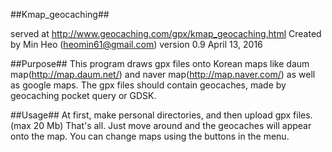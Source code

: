 
##Kmap_geocaching##

served at http://www.geocaching.com/gpx/kmap_geocaching.html
Created by Min Heo (heomin61@gmail.com)
version 0.9 
April 13, 2016

##Purpose##
This program draws gpx files onto Korean maps like daum map(http://map.daum.net/) 
and naver map(http://map.naver.com/) as well as google maps.
The gpx files should contain geocaches, made by geocaching pocket query or GDSK.

##Usage##
At first, make personal directories, and then upload gpx files. (max 20 Mb)
That's all. Just move around and the geocaches will appear onto the map.
You can change maps using the buttons in the menu.